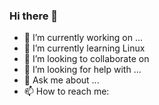 ### Hi there 👋

<!--
**Virus2466/Virus2466** is a ✨ _special_ ✨ repository because its `README.md` (this file) appears on your GitHub profile.

Here are some ideas to get you started:


-->

- 🔭 I’m currently working on ...
- 🌱 I’m currently learning Linux
- 👯 I’m looking to collaborate on 
- 🤔 I’m looking for help with ...
- 💬 Ask me about ...
- 📫 How to reach me:
